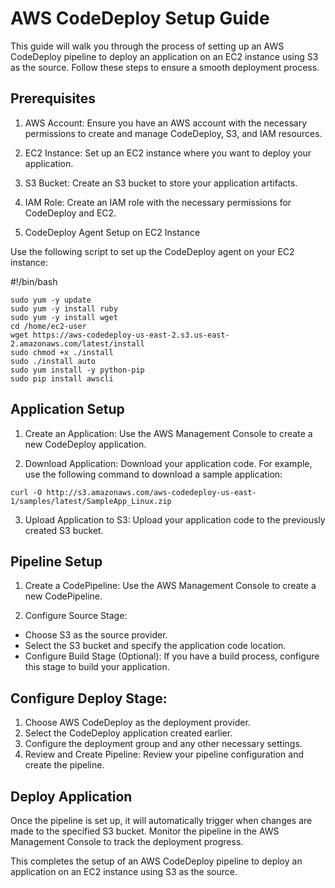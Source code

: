 # AWS CodeDeploy Setup Guide
This guide will walk you through the process of setting up an AWS CodeDeploy pipeline to deploy an application on an EC2 instance using S3 as the source. Follow these steps to ensure a smooth deployment process.

## Prerequisites
1. AWS Account: Ensure you have an AWS account with the necessary permissions to create and manage CodeDeploy, S3, and IAM resources.

2. EC2 Instance: Set up an EC2 instance where you want to deploy your application.

3. S3 Bucket: Create an S3 bucket to store your application artifacts.

3. IAM Role: Create an IAM role with the necessary permissions for CodeDeploy and EC2.

4. CodeDeploy Agent Setup on EC2 Instance
   
Use the following script to set up the CodeDeploy agent on your EC2 instance:

#!/bin/bash
```
sudo yum -y update
sudo yum -y install ruby
sudo yum -y install wget
cd /home/ec2-user
wget https://aws-codedeploy-us-east-2.s3.us-east-2.amazonaws.com/latest/install
sudo chmod +x ./install
sudo ./install auto
sudo yum install -y python-pip
sudo pip install awscli
```


## Application Setup
1. Create an Application: Use the AWS Management Console to create a new CodeDeploy application.

2. Download Application: Download your application code. For example, use the following command to download a sample application:

```
curl -O http://s3.amazonaws.com/aws-codedeploy-us-east-1/samples/latest/SampleApp_Linux.zip
```

3. Upload Application to S3: Upload your application code to the previously created S3 bucket.

## Pipeline Setup
1. Create a CodePipeline: Use the AWS Management Console to create a new CodePipeline.

2. Configure Source Stage:
- Choose S3 as the source provider.
- Select the S3 bucket and specify the application code location.
- Configure Build Stage (Optional): If you have a build process, configure this stage to build your application.

## Configure Deploy Stage:
1. Choose AWS CodeDeploy as the deployment provider.
2. Select the CodeDeploy application created earlier.
3. Configure the deployment group and any other necessary settings.
4. Review and Create Pipeline: Review your pipeline configuration and create the pipeline.

## Deploy Application
Once the pipeline is set up, it will automatically trigger when changes are made to the specified S3 bucket. Monitor the pipeline in the AWS Management Console to track the deployment progress.

This completes the setup of an AWS CodeDeploy pipeline to deploy an application on an EC2 instance using S3 as the source.
